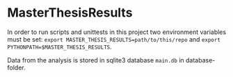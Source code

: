 # MasterThesisResults

In order to run scripts and unittests in this project two environment variables must be set:
`export MASTER_THESIS_RESULTS=path/to/this/repo` and
`export PYTHONPATH=$MASTER_THESIS_RESULTS`.

Data from the analysis is stored in sqlite3 database `main.db` in database-folder.
